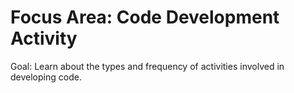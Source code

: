 # Focus Area: Code Development Activity

Goal: Learn about the types and frequency of activities involved in developing code.